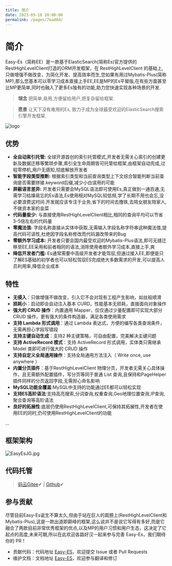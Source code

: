 ```yaml
---
title: 简介
date: 2023-03-18 10:00:00
permalink: /pages/7ead0d/
---
```

# 简介
Easy-Es（简称EE）是一款基于ElasticSearch(简称Es)官方提供的RestHighLevelClient打造的ORM开发框架，在 RestHighLevelClient 的基础上,只做增强不做改变，为简化开发、提高效率而生,您如果有用过Mybatis-Plus(简称MP),那么您基本可以零学习成本直接上手EE,EE是MP的Es平替版,在有些方面甚至比MP更简单,同时也融入了更多Es独有的功能,助力您快速实现各种场景的开发.

> **理念** 把简单,易用,方便留给用户,把复杂留给框架.

> **愿景** 让天下没有难用的Es, 致力于成为全球最受欢迎的ElasticSearch搜索引擎开发框架.

![logo](https://iknow.hs.net/042dd639-5bfa-410f-968f-8bbceb8d8ca7.png)

## 优势
- **全自动索引托管:** 全球开源首创的索引托管模式,开发者无需关心索引的创建更新及数据迁移等繁琐步骤,索引全生命周期皆可托管给框架,由框架自动完成,过程零停机,用户无感知,彻底解放开发者
- **智能字段类型推断:** 根据索引类型和当前查询类型上下文综合智能判断当前查询是否需要拼接.keyword后缀,减少小白误用的可能
- **屏蔽语言差异:** 开发者只需要会MySQL语法即可使用Es,真正做到一通百通,无需学习枯燥易忘的Es语法,Es使用相对MySQL较低频,学了长期不用也会忘,没必要浪费这时间.开发就应该专注于业务,省下的时间去撸铁,去陪女朋友陪家人,不做资本家的韭菜
- **代码量极少:** 与直接使用RestHighLevelClient相比,相同的查询平均可以节省3-5倍左右的代码量
- **零魔法值:** 字段名称直接从实体中获取,无需输入字段名称字符串这种魔法值,提高代码可读性,杜绝因字段名称修改而代码漏改带来的Bug
- **零额外学习成本:** 开发者只要会国内最受欢迎的Mybatis-Plus语法,即可无缝迁移至EE,EE采用和前者相同的语法,消除使用者额外学习成本,直接上手,爽
- **降低开发者门槛:** Es通常需要中高级开发者才能驾驭,但通过接入EE,即便是只了解ES基础的初学者也可以轻松驾驭ES完成绝大多数需求的开发,可以提高人员利用率,降低企业成本

## 特性
- **无侵入**：只做增强不做改变，引入它不会对现有工程产生影响，如丝般顺滑
- **损耗小**：启动即会自动注入基本 CURD，性能基本无损耗，直接面向对象操作
- **强大的 CRUD 操作**：内置通用 Mapper，仅仅通过少量配置即可实现大部分 CRUD 操作，更有强大的条件构造器，满足各类使用需求
- **支持 Lambda 形式调用**：通过 Lambda 表达式，方便的编写各类查询条件，无需再担心字段写错段
- **支持主键自动生成**：支持2 种主键策略，可自由配置，完美解决主键问题
- **支持 ActiveRecord 模式**：支持 ActiveRecord 形式调用，实体类只需继承 Model 类即可进行强大的 CRUD 操作
- **支持自定义全局通用操作**：支持全局通用方法注入（ Write once, use anywhere ）
- **内置分页插件**：基于RestHighLevelClient 物理分页，开发者无需关心具体操作，且无需额外配置插件，写分页等同于普通 List 查询,且保持和PageHelper插件同样的分页返回字段,无需担心命名影响
- **MySQL功能全覆盖**:MySQL中支持的功能通过EE都可以轻松实现
- **支持ES高阶语法**:支持高亮搜索,分词查询,权重查询,Geo地理位置查询,IP查询,聚合查询等高阶语法
- **良好的拓展性**:底层仍使用RestHighLevelClient,可保持其拓展性,开发者在使用EE的同时,仍可使用RestHighLevelClient的功能

...

## 框架架构
![EasyEsJG.jpg](https://iknow.hs.net/27fb40b8-22d4-45c2-92e0-1471112d5102.jpg)

## 代码托管
> [码云Gitee](https://gitee.com/dromara/easy-es)✔ | [Github](https://github.com/dromara/easy-es)✔


## 参与贡献
尽管目前Easy-Es诞生不算太久,但由于站在巨人的肩膀上(RestHighLevelClient和Mybatis-Plus),这是一款出道即巅峰的框架,这么说并不是说它写得有多好,而是它融合了两款目前非常优秀框架的优点,以及MP的用户习惯和用户生态，这决定了它起点的高度,未来可期,所以在此欢迎各路好汉一起来参与完善 Easy-Es，我们期待你的 PR！

- 贡献代码：代码地址 [Easy-ES](https://gitee.com/dromara/easy-es)，欢迎提交 Issue 或者 Pull Requests
- 维护文档：文档地址 [Easy-ES](https://github.com/xpc1024/easy-es-home-pages)，欢迎参与翻译和修订

